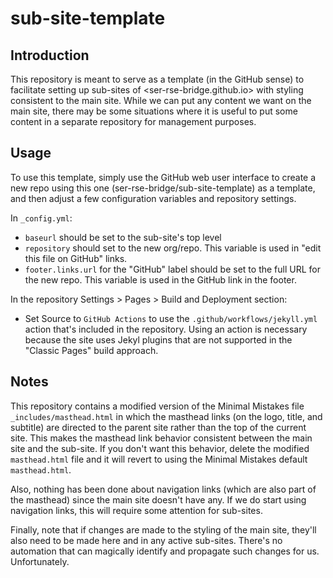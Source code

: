 # sub-site-template

## Introduction

This repository is meant to serve as a template (in the GitHub sense) to facilitate setting up
sub-sites of <ser-rse-bridge.github.io> with styling consistent to the main site.  While we can
put any content we want on the main site, there may be some situations where it is useful to put
some content in a separate repository for management purposes.

## Usage

To use this template, simply use the GitHub web user interface to create a new repo using this one 
(ser-rse-bridge/sub-site-template) as a template, and then adjust a few configuration variables and
repository settings.

In `_config.yml`:
* `baseurl` should be set to the sub-site's top level
* `repository` should set to the new org/repo.  This variable is used in "edit this file on GitHub" links.
* `footer.links.url` for the "GitHub" label should be set to the full URL for the new repo.  This variable is used in the GitHub link in the footer.

In the repository Settings > Pages > Build and Deployment section:
* Set Source to `GitHub Actions` to use the `.github/workflows/jekyll.yml` action that's included in the repository.  Using an action is necessary because the site uses Jekyl plugins that are not supported in the "Classic Pages" build approach.

## Notes

This repository contains a modified version of the Minimal Mistakes file `_includes/masthead.html` in which the masthead links (on the logo, title, and subtitle) are directed to the parent site rather than the top of the current site.  This makes the masthead link behavior consistent between the main site and the sub-site.  If you don't want this behavior, delete the modified `masthead.html` file and it will revert to using the Minimal Mistakes default `masthead.html`.  

Also, nothing has been done about navigation links (which are also part of the masthead) since the main site doesn't have any.  If we do start using navigation links, this will require some attention for sub-sites.

Finally, note that if changes are made to the styling of the main site, they'll also need to be made here and in any active sub-sites.  There's no automation that
can magically identify and propagate such changes for us.  Unfortunately.